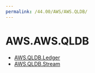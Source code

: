 ```yaml
---
permalink: /44.00/AWS/AWS.QLDB/
---
```


# AWS.AWS.QLDB



* [AWS.QLDB.Ledger](AWS.QLDB.Ledger.md)
* [AWS.QLDB.Stream](AWS.QLDB.Stream.md)